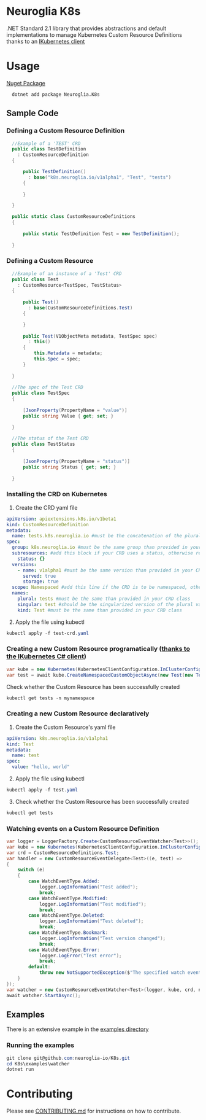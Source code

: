 # Neuroglia K8s
.NET Standard 2.1 library that provides abstractions and default implementations to manage Kubernetes Custom Resource Definitions thanks to an [IKubernetes client](https://github.com/kubernetes-client/csharp)

# Usage

[Nuget Package](https://www.nuget.org/packages/KubernetesClient/)

```
  dotnet add package Neuroglia.K8s
```

## Sample Code

### Defining a Custom Resource Definition

```c#
  //Example of a 'TEST' CRD
  public class TestDefinition
    : CustomResourceDefinition
  {

      public TestDefinition()
        : base("k8s.neuroglia.io/v1alpha1", "Test", "tests")
      {
      
      }

  }

  public static class CustomResourceDefinitions
  {
  
      public static TestDefinition Test = new TestDefinition();
  
  }

```

### Defining a Custom Resource

```c#
  //Example of an instance of a 'Test' CRD
  public class Test
    : CustomResource<TestSpec, TestStatus>
  {
  
      public Test() 
        : base(CustomResourceDefinitions.Test)
      {

      }
      
      public Test(V1ObjectMeta metadata, TestSpec spec) 
        : this()
      {
          this.Metadata = metadata;
          this.Spec = spec;
      }
  
  }
  
  //The spec of the Test CRD
  public class TestSpec
  {
  
      [JsonProperty(PropertyName = "value")]
      public string Value { get; set; }

  }
  
  //The status of the Test CRD
  public class TestStatus
  {
  
      [JsonProperty(PropertyName = "status")]
      public string Status { get; set; }
  
  }
```

### Installing the CRD on Kubernetes

1. Create the CRD yaml file

```yaml
apiVersion: apiextensions.k8s.io/v1beta1
kind: CustomResourceDefinition
metadata:
  name: tests.k8s.neuroglia.io #must be the concatenation of the plural and the group parameters supplied in your CRD class ({plural}.{group})
spec:
  group: k8s.neuroglia.io #must be the same group than provided in your CRD class, in the ApiVersion parameter ({group}/{version})
  subresources: #add this block if your CRD uses a status, otherwise remove
    status: {}
  versions:
    - name: v1alpha1 #must be the same version than provided in your CRD class, in the ApiVersion parameter ({group}/{version})
      served: true
      storage: true
  scope: Namespaced #add this line if the CRD is to be namespaced, otherwise remove
  names:
    plural: tests #must be the same than provided in your CRD class
    singular: test #should be the singularized version of the plural value supplied in your CRD class
    kind: Test #must be the same than provided in your CRD class
```

2. Apply the file using kubectl

```powershell
kubectl apply -f test-crd.yaml
```

### Creating a new Custom Resource programatically ([thanks to the IKubernetes C# client](https://github.com/kubernetes-client/csharp))

```c#
var kube = new Kubernetes(KubernetesClientConfiguration.InClusterConfig());
var test = await kube.CreateNamespacedCustomObjectAsync(new Test(new TestSpec() { Value = "Hello, world!" }), "mynamespace");
```

Check whether the Custom Resource has been successfully created

```powershell
kubectl get tests -n mynamespace
```

### Creating a new Custom Resource declaratively

1. Create the Custom Resource's yaml file

```yaml
apiVersion: k8s.neuroglia.io/v1alpha1
kind: Test
metadata:
  name: test
spec:
  value: "hello, world"
```

2. Apply the file using kubectl

```powershell
kubectl apply -f test.yaml
```

3. Check whether the Custom Resource has been successfully created

```powershell
kubectl get tests
```

### Watching events on a Custom Resource Definition

```c#
var logger = LoggerFactory.Create<CustomResourceEventWatcher<Test>>();
var kube = new Kubernetes(KubernetesClientConfiguration.InClusterConfig());
var crd = CustomResourceDefinitions.Test;
var handler = new CustomResourceEventDelegate<Test>((e, test) => 
{
    switch (e)
    {
        case WatchEventType.Added:
            logger.LogInformation("Test added");
            break;
        case WatchEventType.Modified:
            logger.LogInformation("Test modified");
            break;
        case WatchEventType.Deleted:
            logger.LogInformation("Test deleted");
            break;
        case WatchEventType.Bookmark:
            logger.LogInformation("Test version changed");
            break;
        case WatchEventType.Error:
            logger.LogError("Test error");
            break;
        default:
            throw new NotSupportedException($"The specified watch event type '{e}' is not supported");
    }
});
var watcher = new CustomResourceEventWatcher<Test>(logger, kube, crd, namespaceProperty, handler);
await watcher.StartAsync();
```

## Examples

There is an extensive example in the [examples directory](https://github.com/neuroglia-io/K8s/tree/master/examples)

### Running the examples

```powershell
git clone git@github.com:neuroglia-io/K8s.git
cd K8s\examples\watcher
dotnet run
```

# Contributing

Please see [CONTRIBUTING.md](https://github.com/neuroglia-io/K8s/blob/master/CONTRIBUTING.md) for instructions on how to contribute.
